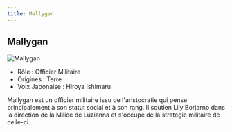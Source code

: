 ```yaml
---
title: Mallygan
---
```


Mallygan
--------


![Mallygan](/images/stories/saga/turnagundam/persos/terriens/mallygan.jpg)
* Rôle : Officier Militaire
* Origines : Terre
* Voix Japonaise : Hiroya Ishimaru



Mallygan est un officier militaire issu de l'aristocratie qui pense principalement à son statut social et à son rang. Il soutien Lily Borjarno dans la direction de la Milice de Luzianna et s'occupe de la stratégie militaire de celle-ci.